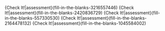
{Check It!|assessment}(fill-in-the-blanks-3216557446)
{Check It!|assessment}(fill-in-the-blanks-2420836729)
{Check It!|assessment}(fill-in-the-blanks-557330530)
{Check It!|assessment}(fill-in-the-blanks-2164478132)
{Check It!|assessment}(fill-in-the-blanks-1045584002)
